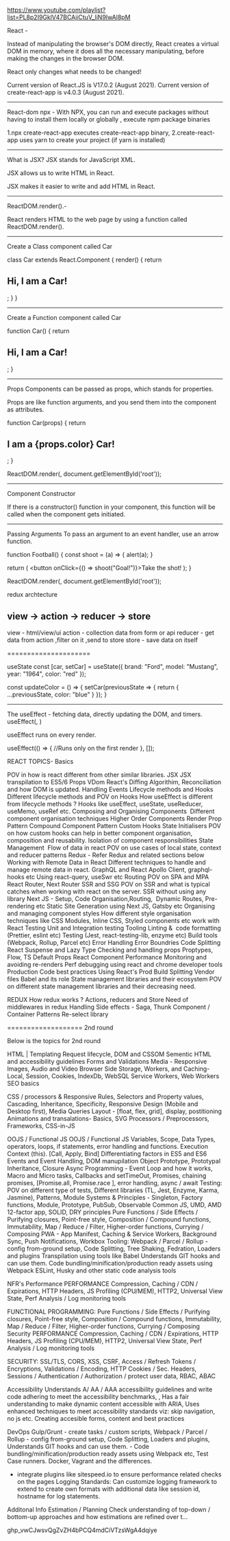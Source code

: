 https://www.youtube.com/playlist?list=PL8p2I9GklV47BCAjiCtuV_liN9IwAl8pM

React -

Instead of manipulating the browser's DOM directly, React creates a virtual DOM in memory, where it does all the necessary manipulating, before making the changes in the browser DOM.

React only changes what needs to be changed!

Current version of React.JS is V17.0.2 (August 2021).
Current version of create-react-app is v4.0.3 (August 2021).

---

React-dom
npx - With NPX, you can run and execute packages without having to install them locally or globally , execute npm package binaries

1.npx create-react-app executes create-react-app binary,
2.create-react-app uses yarn to create your project (if yarn is installed)

---

What is JSX?
JSX stands for JavaScript XML.

JSX allows us to write HTML in React.

JSX makes it easier to write and add HTML in React.

---

ReactDOM.render().-

React renders HTML to the web page by using a function called ReactDOM.render().

---

Create a Class component called Car

class Car extends React.Component {
render() {
return <h2>Hi, I am a Car!</h2>;
}
}

---

Create a Function component called Car

function Car() {
return <h2>Hi, I am a Car!</h2>;
}

---

Props
Components can be passed as props, which stands for properties.

Props are like function arguments, and you send them into the component as attributes.

function Car(props) {
return <h2>I am a {props.color} Car!</h2>;
}

ReactDOM.render(<Car color="red"/>, document.getElementById('root'));

---

Component Constructor

If there is a constructor() function in your component, this function will be called when the component gets initiated.

---

Passing Arguments
To pass an argument to an event handler, use an arrow function.

function Football() {
const shoot = (a) => {
alert(a);
}

return (
<button onClick={() => shoot("Goal!")}>Take the shot!</button>
);
}

ReactDOM.render(<Football />, document.getElementById('root'));

redux archtecture

## view -> action -> reducer -> store

view - html/view/ui
action - collection data from form or api
reducer - get data from action ,filter on it ,send to store
store - save data on itself

=====================

useState
 const [car, setCar] = useState({
    brand: "Ford",
    model: "Mustang",
    year: "1964",
    color: "red"
  });

 const updateColor = () => {
    setCar(previousState => {
      return { ...previousState, color: "blue" }
    });
  }



-----------------------------------------

The useEffect - fetching data, directly updating the DOM, and timers.
useEffect(<function>, <dependency>)

useEffect runs on every render. 

 useEffect(() => {
    //Runs only on the first render
  }, []);























REACT TOPICS-
Basics

POV in how is react different from other similar libraries.
JSX
JSX transpilation to ES5/6
Props
VDom
React's Diffing Algorithim, Reconciliation and how DOM is updated.
Handling Events
Lifecycle methods and Hooks Different lifecycle methods and POV on Hooks
How useEffect is different from lifecycle methods ?
Hooks like useEffect, useState, useReducer, useMemo, useRef etc.
Composing and Organising Components  Different component organisation techniques
Higher Order Components
Render Prop Pattern
Compound Component Pattern
Custom Hooks
State Initialisers
POV on how custom hooks can help in better component organisation, composition and reusability.
Isolation of component responsibilities
State Management  Flow of data in react
POV on use cases of local state, context and reducer patterns
Redux - Refer Redux and related sections below
Working with Remote Data in React Different techniques to handle and manage remote data in react.
GraphQL and React
Apollo Client, graphql-hooks etc
Using react-query, useSwr etc
Routing POV on SPA and MPA
React Router, Next Router
SSR and SSG POV on SSR and what is typical catches when working with react on the server.
SSR without using any library
Next JS - Setup, Code Organisation,Routing,  Dynamic Routes, Pre-rendering etc
Static Site Generation using Next JS, Gatsby etc
Organising and managing component styles How different style organisation techniques like CSS Modules, Inline CSS, Styled components etc work with React
Testing Unit and Integration testing
Tooling Linting &  code formatting (Prettier, eslint etc)
Testing (Jest, react-testing-lib, enzyme etc)
Build tools (Webpack, Rollup, Parcel etc)
Error Handling Error Boundries
Code Splitting React Suspense and Lazy
Type Checking and handling props Proptypes, Flow, TS
Default Props
React Component Performance Monitoring and avoiding re-renders
Perf debugging using react and chrome developer tools
Production Code best practices Using React's Prod Build
Splitting Vendor files
Babel and its role
State management libraries and their ecosystem POV on different state management libraries and their decreasing need.

REDUX
How redux works ?
Actions, reducers and Store
Need of middlewares in redux
Handling Side effects - Saga, Thunk
Component / Container Patterns
Re-select library

===================
2nd round

Below is the topics for 2nd round

HTML | Templating
Request lifecycle, DOM and CSSOM
Sementic HTML and accessibility guidelines
Forms and Validations
Media - Responsive Images, Audio and Video
Browser Side Storage, Workers, and Caching- Local, Session, Cookies, IndexDb, WebSQL
Service Workers, Web Workers
SEO basics

CSS / processors & Responsive
Rules, Selectors and Property values, Cascading, Inheritance, Specificity,
Responsive Design (Mobile and Desktop first), Media Queries
Layout - [float, flex, grid], display, postitioning
Animations and transalations- Basics, SVG
Processors / Preprocessors, Frameworks, CSS-in-JS

OOJS / Functional JS
OOJS / Functional JS
Variables, Scope, Data Types, operators, loops, if statements, error handling and functions. Execution Context (this). [Call, Apply, Bind]
Differentiating factors in ES5 and ES6
Events and Event Handling, DOM manupilation
Object Prototype, Prototypal Inheritance, Closure
Async Programming - Event Loop and how it works, Macro and Micro tasks,
Callbacks and setTimeOut, Promises, chaining promises, [Promise.all, Promise.race ], error handling, async / await
Testing: POV on different type of tests, Different libraries (TL, Jest, Enzyme, Karma, Jasmine),
Patterns, Module Systems & Principles -
Singleton, Factory functions, Module, Prototype, PubSub, Observable
Common JS, UMD, AMD
12-factor app, SOLID, DRY principles
Pure Functions / Side Effects / Purifying closures, Point-free style, Composition / Compound functions, Immutability, Map / Reduce / Filter, Higher-order functions, Currying / Composing
PWA - App Manifest, Caching & Service Workers, Background Sync, Push Notifications, Workbox
Tooling:
Webpack / Parcel / Rollup - config from-ground setup, Code Splitting, Tree Shaking, Fedration, Loaders and plugins
Transpilation using tools like Babel
Understands GIT hooks and can use them.
Code bundling/minification/production ready assets using Webpack
ESLint, Husky and other static code analysis tools

NFR's
Performance
PERFORMANCE
Compression, Caching / CDN / Expirations, HTTP Headers, JS Profiling (CPU/MEM), HTTP2, Universal View State, Perf Analysis / Log monitoring tools

FUNCTIONAL PROGRAMMING:
Pure Functions / Side Effects / Purifying closures, Point-free style, Composition / Compound functions, Immutability, Map / Reduce / Filter, Higher-order functions, Currying / Composing
Security PERFORMANCE
Compression, Caching / CDN / Expirations, HTTP Headers, JS Profiling (CPU/MEM), HTTP2, Universal View State, Perf Analysis / Log monitoring tools

SECURITY:
SSL/TLS, CORS, XSS, CSRF, Access / Refresh Tokens / Encryptions, Validations / Encoding, HTTP Cookies / Sec. Headers, Sessions / Authentication / Authorization / protect user data, RBAC, ABAC

Accessibility
Understands A/ AA / AAA accessibility guidelines and write code adhering to meet the accessibility benchmarks, , Has a fair understanding to make dynamic content accessible with ARIA, Uses enhanced techniques to meet accessibility standards viz: skip navigation, no js etc. Creating accesible forms, content and best practices

DevOps
Gulp/Grunt - create tasks / custom scripts, Webpack / Parcel / Rollup - config from-ground setup, Code Splitting, Loaders and plugins, Understands GIT hooks and can use them. - Code bundling/minification/production ready assets using Webpack etc, Test Case runners. Docker, Vagrant and the differences.

- integrate plugins like sitespeed.io to ensure performance related checks on the pages
  Logging Standards: Can customize logging framework to extend to create own formats with additional data like session id, hostname for log statements.

Additonal Info
Estimation / Planning
Check understanding of top-down / bottom-up approaches and how estimations are refined over t…


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